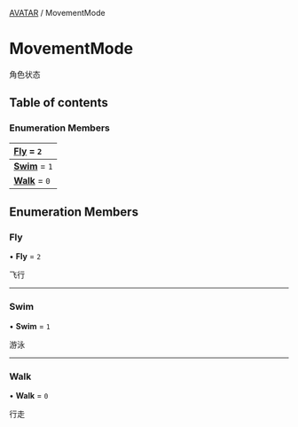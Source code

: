[AVATAR](../groups/Core.AVATAR.md) / MovementMode

# MovementMode <Badge type="tip" text="Enumeration" /> <Score text="MovementMode" />

<p class="content-big"> 角色状态 </p>

## Table of contents

### Enumeration Members <Score text="Enumeration" /> 
| **[Fly](mw.MovementMode.md#fly)** = ``2``  |
| :----- |
| **[Swim](mw.MovementMode.md#swim)** = ``1`` |
| **[Walk](mw.MovementMode.md#walk)** = ``0`` |

## Enumeration Members

### Fly <Score text="Fly" /> 

• **Fly** = ``2``

飞行

___

### Swim <Score text="Swim" /> 

• **Swim** = ``1``

游泳

___

### Walk <Score text="Walk" /> 

• **Walk** = ``0``

行走
